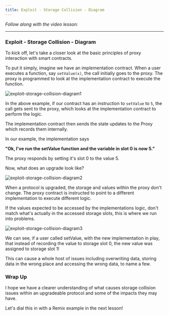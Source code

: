```yaml
---
title: Exploit - Storage Collision - Diagram
---
```


_Follow along with the video lesson:_

---

### Exploit - Storage Collision - Diagram

To kick off, let's take a closer look at the basic principles of proxy interaction with smart contracts.

To put it simply, imagine we have an implementation contract. When a user executes a function, say `setValue(x)`, the call initially goes to the proxy. The proxy is programmed to look at the implementation contract to execute the function.

![exploit-storage-collision-diagram1](/security-section-6/44-exploit-storage-collision-diagram/exploit-storage-collision-diagram1.png)

In the above example, if our contract has an instruction to `setValue` to `5`, the call gets sent to the proxy, which looks at the implementation contract to perform the logic.

The implementation contract then sends the state updates to the Proxy which records them internally.

In our example, the implementation says

**"Ok, I've run the setValue function and the variable in slot 0 is now 5."**

The proxy responds by setting it's slot 0 to the value 5.

Now, what does an upgrade look like?

![exploit-storage-collision-diagram2](/security-section-6/44-exploit-storage-collision-diagram/exploit-storage-collision-diagram2.png)

When a protocol is upgraded, the storage and values within the proxy don't change. The proxy contract is instructed to point to a different implementation to execute different logic.

If the values expected to be accessed by the implementations logic, don't match what's actually in the accessed storage slots, this is where we run into problems.

![exploit-storage-collision-diagram3](/security-section-6/44-exploit-storage-collision-diagram/exploit-storage-collision-diagram3.png)

We can see, if a user called setValue, with the new implementation in play, that instead of recording the value to storage slot 0, the new value was assigned to storage slot 1!

This can cause a whole host of issues including overwriting data, storing data in the wrong place and accessing the wrong data, to name a few.

### Wrap Up

I hope we have a clearer understanding of what causes storage collision issues within an upgradeable protocol and some of the impacts they may have.

Let's dial this in with a Remix example in the next lesson!
